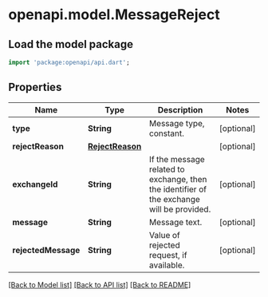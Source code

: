 # openapi.model.MessageReject

## Load the model package
```dart
import 'package:openapi/api.dart';
```

## Properties
Name | Type | Description | Notes
------------ | ------------- | ------------- | -------------
**type** | **String** | Message type, constant. | [optional] 
**rejectReason** | [**RejectReason**](RejectReason.md) |  | [optional] 
**exchangeId** | **String** | If the message related to exchange, then the identifier of the exchange will be provided. | [optional] 
**message** | **String** | Message text. | [optional] 
**rejectedMessage** | **String** | Value of rejected request, if available. | [optional] 

[[Back to Model list]](../README.md#documentation-for-models) [[Back to API list]](../README.md#documentation-for-api-endpoints) [[Back to README]](../README.md)


